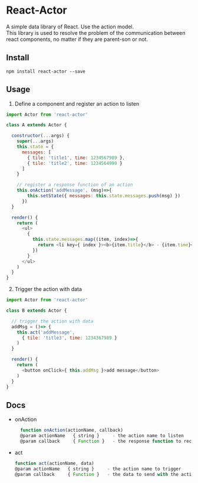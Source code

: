 # React-Actor
  A simple data library of React. Use the action model.  
  This library is used to resolve the problem of the communication between react components, no matter if they are parent-son or not.  
## Install
  ```
  npm install react-actor --save
  ```
## Usage
  1. Define a component and register an action to listen
  ```javascript
  import Actor from 'react-actor'

  class A extends Actor {

    constructor(...args) {
      super(...args)
      this.state = {
        messages: [
          { tile: 'title1', time: 1234567989 },
          { tile: 'title2', time: 1234564999 }
        ]
      }

      // register a response function of an action
      this.onAction('addMessage', (msg)=>{
          this.setState({ messages: this.state.messages.push(msg) })
        })
    }

    render() {
      return (
        <ul>
          {
            this.state.messages.map((item, index)=>{
              return <li key={ index }><b>{item.title}</b> - {item.time}</li>  
            })
          }
        </ul>
      )
    }
  }
  ```
  2. Trigger the action with data
  ```javascript
  import Actor from 'react-actor'

  class B extends Actor {

    // trigger the action with data
    addMsg = ()=> {
      this.act('addMessage',
        { tile: 'title3', time: 1234367989 }
      )
    }

    render() {
      return (
        <button onClick={ this.addMsg }>add message</button>
      )
    }
  }
  ```

## Docs
  * onAction

    ```javascript
      function onAction(actionName, callback)
      @param actionName   { string }     - the action name to listen
      @param callback     { Function }   - the response function to receive the data when this action is triggered
    ```
  * act

    ```javascript
    function act(actionName, data)
    @param actionName   { string }     - the action name to trigger
    @param callback     { Function }   - the data to send with the action triggered
    ```
